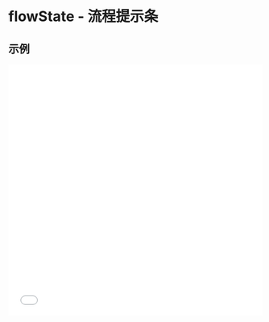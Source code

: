 # flowState - 流程提示条

## 示例

<iframe width="100%" height="500" src="//jsrun.net/d4pKp/embedded/all/light/" allowfullscreen="allowfullscreen" frameborder="0"></iframe>